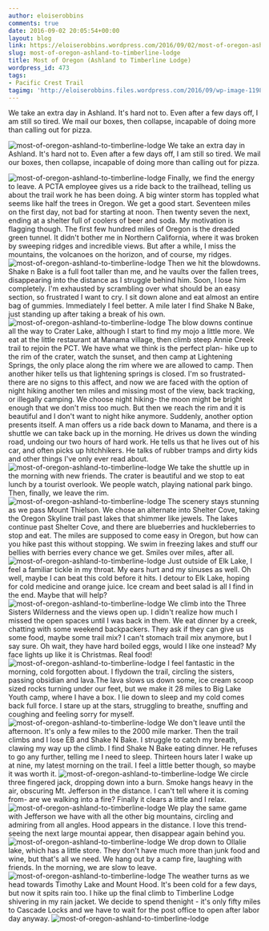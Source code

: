 ```yaml
---
author: eloiserobbins
comments: true
date: 2016-09-02 20:05:54+00:00
layout: blog
link: https://eloiserobbins.wordpress.com/2016/09/02/most-of-oregon-ashland-to-timberline-lodge/
slug: most-of-oregon-ashland-to-timberline-lodge
title: Most of Oregon (Ashland to Timberline Lodge)
wordpress_id: 473
tags:
- Pacific Crest Trail
tagimg: 'http://eloiserobbins.files.wordpress.com/2016/09/wp-image-1198867546jpg.jpg'
---
```


We take an extra day in Ashland. It's hard not to. Even after a few days off, I am still so tired. We mail our boxes, then collapse, incapable of doing more than calling out for pizza.


![most-of-oregon-ashland-to-timberline-lodge](http://eloiserobbins.files.wordpress.com/2016/09/wp-image-1198867546jpg.jpg)
We take an extra day in Ashland. It's hard not to. Even after a few days off, I am still so tired. We mail our boxes, then collapse, incapable of doing more than calling out for pizza.

![most-of-oregon-ashland-to-timberline-lodge](http://eloiserobbins.files.wordpress.com/2016/09/wp-image-224333773jpg.jpg)
Finally, we find the energy to leave. A PCTA employee gives us a ride back to the trailhead, telling us about the trail work he has been doing. A big winter storm has toppled what seems like half the trees in Oregon. We get a good start. Seventeen miles on the first day, not bad for starting at noon. Then twenty seven the next, ending at a shelter full of coolers of beer and soda. My motivation is flagging though. The first few hundred miles of Oregon is the dreaded green tunnel. It didn't bother me in Northern California, where it was broken by sweeping ridges and incredible views. But after a while, I miss the mountains, the volcanoes on the horizon, and of course, my ridges.
![most-of-oregon-ashland-to-timberline-lodge](http://eloiserobbins.files.wordpress.com/2016/09/wp-image-2131597857jpg.jpg)
Then we hit the blowdowns. Shake n Bake is a full foot taller than me, and he vaults over the fallen trees, disappearing into the distance as I struggle behind him. Soon, I lose him completely. I'm exhausted by scrambling over what should be an easy section, so frustrated I want to cry. I sit down alone and eat almost an entire bag of gummies. Immediately I feel better. A mile later I find Shake N Bake, just standing up after taking a break of his own. 
![most-of-oregon-ashland-to-timberline-lodge](http://eloiserobbins.files.wordpress.com/2016/09/wp-image-1512994441jpg.jpg)
The blow downs continue all the way to Crater Lake, although I start to find my mojo a little more. We eat at the little restaurant at Manama village, then climb steep Annie Creek trail to rejoin the PCT. We have what we think is the perfect plan- hike up to the rim of the crater, watch the sunset, and then camp at Lightening Springs, the only place along the rim where we are allowed to camp. Then another hiker tells us that lightening springs is closed. I'm so frustrated- there are no signs to this affect, and now we are faced with the option of night hiking another ten miles and missing most of the view, back tracking, or illegally camping. We choose night hiking- the moon might be bright enough that we don't miss too much. But then we reach the rim and it is beautiful and I don't want to night hike anymore. Suddenly, another option presents itself. A man offers us a ride back down to Manama, and there is a shuttle we can take back up in the morning. He drives us down the winding road, undoing our two hours of hard work. He tells us that he lives out of his car, and often picks up hitchhikers. He talks of rubber tramps and dirty kids and other things I've only ever read about.
![most-of-oregon-ashland-to-timberline-lodge](http://eloiserobbins.files.wordpress.com/2016/09/wp-image-724432742jpg.jpg)
We take the shuttle up in the morning with new friends. The crater is beautiful and we stop to eat lunch by a tourist overlook. We people watch, playing national park bingo. Then, finally, we leave the rim. 
![most-of-oregon-ashland-to-timberline-lodge](http://eloiserobbins.files.wordpress.com/2016/09/wp-image-1222884423jpg.jpg)
The scenery stays stunning as we pass Mount Thielson. We chose an alternate into Shelter Cove, taking the Oregon Skyline trail past lakes that shimmer like jewels. The lakes continue past Shelter Cove, and there are blueberries and huckleberries to stop and eat. The miles are supposed to come easy in Oregon, but how can you hike past this without stopping. We swim in freezing lakes and stuff our bellies with berries every chance we get. Smiles over miles, after all.
![most-of-oregon-ashland-to-timberline-lodge](http://eloiserobbins.files.wordpress.com/2016/09/wp-image-713451402jpg.jpg)
Just outside of Elk Lake, I feel a familiar tickle in my throat. My ears hurt and my sinuses as well. Oh well, maybe I can beat this cold before it hits. I detour to Elk Lake, hoping for cold medicine and orange juice. Ice cream and beet salad is all I find in the end. Maybe that will help?
![most-of-oregon-ashland-to-timberline-lodge](http://eloiserobbins.files.wordpress.com/2016/09/wp-image-472385202jpg.jpg)
We climb into the Three Sisters Wilderness and the views open up. I didn't realize how much I missed the open spaces until I was back in them. We eat dinner by a creek, chatting with some weekend backpackers. They ask if they can give us some food, maybe some trail mix? I can't stomach trail mix anymore, but I say sure. Oh wait, they have hard boiled eggs, would I like one instead? My face lights up like it is Christmas. Real food!
![most-of-oregon-ashland-to-timberline-lodge](http://eloiserobbins.files.wordpress.com/2016/09/wp-image-623634285jpg.jpg)
I feel fantastic in the morning, cold forgotten about. I flydown the trail, circling the sisters, passing obsidian and lava.The lava slows us down some, ice cream scoop sized rocks turning under our feet, but we make it 28 miles to Big Lake Youth camp, where I have a box. I lie down to sleep and my cold comes back full force. I stare up at the stars, struggling to breathe, snuffing and coughing and feeling sorry for myself.
![most-of-oregon-ashland-to-timberline-lodge](http://eloiserobbins.files.wordpress.com/2016/09/wp-image-1928916570jpg.jpg)
We don't leave until the afternoon. It's only a few miles to the 2000 mile marker. Then the trail climbs and I lose EB and Shake N Bake. I struggle to catch my breath, clawing my way up the climb. I find Shake N Bake eating dinner. He refuses to go any further, telling me I need to sleep. Thirteen hours later I wake up at nine, my latest morning on the trail. I feel a little better though, so maybe it was worth it.
![most-of-oregon-ashland-to-timberline-lodge](http://eloiserobbins.files.wordpress.com/2016/09/wp-image-465076795jpg.jpg)
We circle three fingered jack, dropping down into a burn. Smoke hangs heavy in the air, obscuring Mt. Jefferson in the distance. I can't tell where it is coming from- are we walking into a fire? Finally it clears a little and I relax.
![most-of-oregon-ashland-to-timberline-lodge](http://eloiserobbins.files.wordpress.com/2016/09/wp-image-2081420885jpg.jpg)
We play the same game with Jefferson we have with all the other big mountains, circling and admiring from all angles. Hood appears in the distance. I love this trend- seeing the next large mountai appear, then disappear again behind you.
![most-of-oregon-ashland-to-timberline-lodge](http://eloiserobbins.files.wordpress.com/2016/09/wp-image-1961762452jpg.jpg)
We drop down to Ollalie lake, which has a little store. They don't have much more than junk food and wine, but that's all we need. We hang out by a camp fire, laughing with friends. In the morning, we are slow to leave. 
![most-of-oregon-ashland-to-timberline-lodge](http://eloiserobbins.files.wordpress.com/2016/09/wp-image-1235248528jpg.jpg)
The weather turns as we head towards Timothy Lake and Mount Hood. It's been cold for a few days, but now it spits rain too. I hike up the final climb to Timberline Lodge shivering in my rain jacket. We decide to spend thenight - it's only fifty miles to Cascade Locks and we have to wait for the post office to open after labor day anyway.
![most-of-oregon-ashland-to-timberline-lodge](http://eloiserobbins.files.wordpress.com/2016/09/wp-image-1774843448jpg.jpg)
